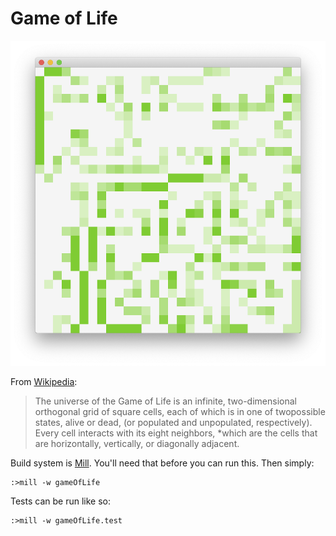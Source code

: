 # Game of Life

![Game of Life screenshot](./img/gameoflife.png)

From [Wikipedia](https://en.wikipedia.org/wiki/Conway%27s_Game_of_Life):

> The universe of the Game of Life is an infinite, two-dimensional orthogonal grid of square cells, each of which is in one of twopossible states, alive or dead, (or populated and unpopulated, respectively). Every cell interacts with its eight neighbors, *which are the cells that are horizontally, vertically, or diagonally adjacent.

Build system is [Mill](http://www.lihaoyi.com/mill/). You'll need that before you can run this. Then simply:

```
:>mill -w gameOfLife
```

Tests can be run like so:

```
:>mill -w gameOfLife.test
```
